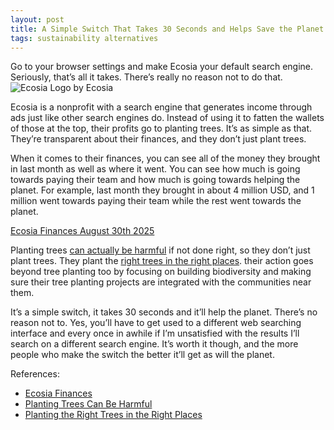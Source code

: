 ```yaml
---
layout: post
title: A Simple Switch That Takes 30 Seconds and Helps Save the Planet
tags: sustainability alternatives
---
```


Go to your browser settings and make Ecosia your default search engine. Seriously, that’s all it takes. There’s really no reason not to do that.
![Ecosia Logo by Ecosia](https://upload.wikimedia.org/wikipedia/commons/thumb/7/75/Ecosia_logo.svg/2000px-Ecosia_logo.svg.png)

Ecosia is a nonprofit with a search engine that generates income through ads just like other search engines do. Instead of using it to fatten the wallets of those at the top, their profits go to planting trees. It’s as simple as that. They’re transparent about their finances, and they don’t just plant trees.

When it comes to their finances, you can see all of the money they brought in last month as well as where it went. You can see how much is going towards paying their team and how much is going towards helping the planet. For example, last month they brought in about 4 million USD, and 1 million went towards paying their team while the rest went towards the planet. 

[Ecosia Finances August 30th 2025](/images/ecosia-finances.png)

Planting trees [can actually be harmful](https://www.youtube.com/watch?v=cPzOX61ndq0) if not done right, so they don’t just plant trees. They plant the [right trees in the right places](https://blog.ecosia.org/tgbs/). their action goes beyond tree planting too by focusing on building biodiversity and making sure their tree planting projects are integrated with the communities near them. 

It’s a simple switch, it takes 30 seconds and it’ll help the planet. There’s no reason not to. Yes, you’ll have to get used to a different web searching interface and every once in awhile if I’m unsatisfied with the results I’ll search on a different search engine. It’s worth it though, and the more people who make the switch the better it’ll get as will the planet. 


References:
- [Ecosia Finances](https://blog.ecosia.org/ecosia-financial-reports-tree-planting-receipts/)
- [Planting Trees Can Be Harmful](https://www.youtube.com/watch?v=cPzOX61ndq0)
- [Planting the Right Trees in the Right Places](https://blog.ecosia.org/tgbs/)